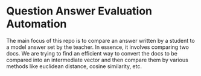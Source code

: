 # Question Answer Evaluation Automation


The main focus of this repo is to compare an answer written by a student to a model answer set by the teacher. In essence, it involves comparing two docs. We are trying to find an efficient way to convert the docs to be compared into an intermediate vector and then compare them by various methods like euclidean distance, cosine similarity, etc.
